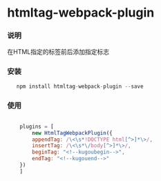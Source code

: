 # htmltag-webpack-plugin
### 说明

在HTML指定的标签前后添加指定标志

### 安装

```javascript
   npm install htmltag-webpack-plugin --save
```

### 使用

```javascript
    
    plugins = [
        new HtmlTagWebpackPlugin({
        appendTag: /\<\s*!DOCTYPE html[^>]*\>/,
        insertTag: /\<\s*\/body[^>]*\>/,
        beginTag: "<!--kugoubegin-->",
        endTag: "<!--kugouend-->"
    })
    ]
```

